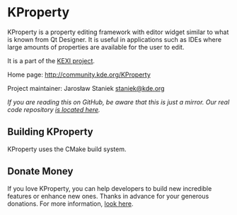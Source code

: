 # KProperty

KProperty is a property editing framework with editor widget similar to what
is known from Qt Designer. It is useful in applications such as IDEs where large
amounts of properties are available for the user to edit.

It is a part of the [KEXI project](http://www.kexi-project.org).

Home page: http://community.kde.org/KProperty

Project maintainer: Jarosław Staniek <staniek@kde.org>

*If you are reading this on GitHub, be aware that this is just a mirror.
Our real code repository [is located here](https://invent.kde.org/libraries/kproperty).*

## Building KProperty

KProperty uses the CMake build system.

## Donate Money

If you love KProperty, you can help developers to build new incredible features or
enhance new ones. Thanks in advance for your generous donations.
For more information, [look here](https://community.kde.org/Kexi/Contact#Donations).
